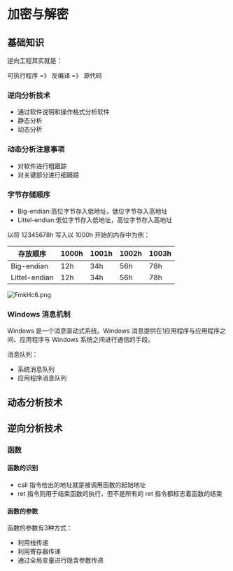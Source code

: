 # 加密与解密

## 基础知识

逆向工程其实就是：

可执行程序 =》 反编译 =》 源代码

### 逆向分析技术

* 通过软件说明和操作格式分析软件
* 静态分析
* 动态分析

### 动态分析注意事项

* 对软件进行粗跟踪
* 对关键部分进行细跟踪

### 字节存储顺序

* Big-endian:高位字节存入低地址，低位字节存入高地址
* Littel-endian:低位字节存入低地址，高位字节存入高地址

以将 12345678h 写入以 1000h 开始的内存中为例：

|存放顺序|1000h|1001h|1002h|1003h|
|-------|------|-----|-----|-----|
|Big-endian|12h|34h|56h|78h|
|Littel-endian|12h|34h|56h|78h|

![FmkHc6.png](https://s1.ax1x.com/2018/11/30/FmkHc6.png)

### Windows 消息机制

Windows 是一个消息驱动式系统。Windows 消息提供在1应用程序与应用程序之间、应用程序与 Windows 系统之间进行通信的手段。

消息队列：

* 系统消息队列
* 应用程序消息队列

## 动态分析技术

## 逆向分析技术

### 函数

#### 函数的识别

* call 指令给出的地址就是被调用函数的起始地址
* ret 指令则用于结束函数的执行，但不是所有的 ret 指令都标志着函数的结束

#### 函数的参数

函数的参数有3种方式：

* 利用栈传递
* 利用寄存器传递
* 通过全局变量进行隐含参数传递



